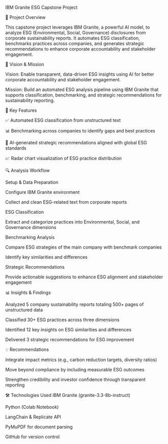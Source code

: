 IBM Granite ESG Capstone Project

🌱 Project Overview

This capstone project leverages IBM Granite, a powerful AI model, to analyze ESG (Environmental, Social, Governance) disclosures from corporate sustainability reports. It automates ESG classification, benchmarks practices across companies, and generates strategic recommendations to enhance corporate accountability and stakeholder engagement.

🎯 Vision & Mission

Vision: Enable transparent, data-driven ESG insights using AI for better corporate accountability and stakeholder engagement.

Mission: Build an automated ESG analysis pipeline using IBM Granite that supports classification, benchmarking, and strategic recommendations for sustainability reporting.

🧠 Key Features

✅ Automated ESG classification from unstructured text

📊 Benchmarking across companies to identify gaps and best practices

🧩 AI-generated strategic recommendations aligned with global ESG standards

📈 Radar chart visualization of ESG practice distribution

🔍 Analysis Workflow

Setup & Data Preparation

Configure IBM Granite environment

Collect and clean ESG-related text from corporate reports

ESG Classification

Extract and categorize practices into Environmental, Social, and Governance dimensions

Benchmarking Analysis

Compare ESG strategies of the main company with benchmark companies

Identify key similarities and differences

Strategic Recommendations

Provide actionable suggestions to enhance ESG alignment and stakeholder engagement

📊 Insights & Findings

Analyzed 5 company sustainability reports totaling 500+ pages of unstructured data

Classified 30+ ESG practices across three dimensions

Identified 12 key insights on ESG similarities and differences

Delivered 3 strategic recommendations for ESG improvement

💡 Recommendations

Integrate impact metrics (e.g., carbon reduction targets, diversity ratios)

Move beyond compliance by including measurable ESG outcomes

Strengthen credibility and investor confidence through transparent reporting

🛠️ Technologies Used
IBM Granite (granite-3.3-8b-instruct)

Python (Colab Notebook)

LangChain & Replicate API

PyMuPDF for document parsing

GitHub for version control
